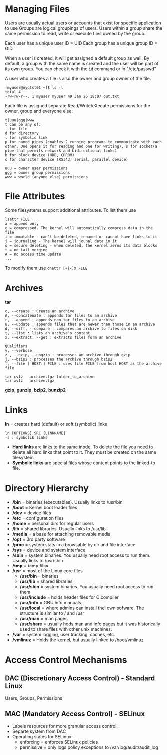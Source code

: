# Managing Files
Users are usually actual users or accounts that exist for specific application to use
Groups are logical groupings of users. 
Users within a group share the same permission to read, write or execute files owned by the group. 
    
Each user has a unique user ID = UID 
Each group has a unique group ID = GID 
    
When a user is created, it will get assigned  a default group as well. By default, a group with the same name is created and the user will be part of its own group. You can check it with the `id` command or in "/etc/passwd" 

A user who creates a file is also the owner and group owner of the file. 

    [myuser@nyqtst01 ~]$ ls -l
    total 4
    -rw-rw-r--. 1 myuser myuser 49 Jan 25 18:07 out.txt

Each file is assigned separate Read/Write/eXecute permissions for the owner, group and everyone else: 
```
t|uuu|ggg|www
t can be any of: 
- for file
d for directory
l for symbolic link
p for named pipes (enables 2 running programs to communicate with each other. One opens it for reading and one for writing), s for socket(a pipe that permits network and bidirectional links)
b for block device (HDD, CDROM)
c for character device (RS343, serial, parallel device)

uuu = owner user permissions
ggg = owner group permissions
www = world (anyone else) permissions
```
# File Attributes
Some filesystems support additional attributes.
To list them use 
```
lsattr FILE
a = append only 
c = compressed. The kernel will automatically compress data in the file 
i = immutable - can't be deleted, renamed or cannot have links to it 
j = journaling - The kernel will jounal data in it 
s = secure deleting - when deleted, the kernel zeros its data blocks 
t = no tail merging 
A = no access time update
...
```
To modify them use `chattr [+|-]X FILE`

# Archives
**tar**
```
c, --create : Create an archive 
A, --concatenate : appends tar files to an archive 
r, --append : appends non-tar files to an archive 
u, --update : appends files that are newer than those in an archive 
d, --diff, --compare : compares an archive to files on disk 
t, --list : lists an archive's content
x, --extract, --get : extracts files form an archive

Qualifiers
v, --verbose
z , --gzip, --ungzip : processes an archive through gzip
j, --bzip2 : processes the archive through bzip2
f, --file [ HOST:] FILE : uses file FILE from host HOST as the archive file

tar cvfz   archive.tgz folder_to_archive
tar xvfz   archive.tgz 
```

**gzip**, **gunzip**, **bzip2**, **bunzip2**

# Links
**ln** = creates hard (default) or soft (symbolic) links
```
ln [OPTIONS] SRC [LINKNAME]
-s : symbolik links
```
- **Hard links** are links to the same inode. To delete the file you need to delete all hard links that point to it. They must be created on the same filesystem
- **Symbolic links** are special files whose content points to the linked-to file.

# Directory Hierarchy
 
 - **/bin** = binaries (executables). Usually links to /usr/bin
 - **/boot** = Kernel boot loader files
 - **/dev** = device files
 - **/etc** = configuration files
 - **/home** = personal dirs for regular users
 - **/lib** = shared libraries. Usually links to /usr/lib
 - **/media** = a base for attaching removable media
 - **/opt** = 3rd party software
 - **/proc** = system stats in a browsable by dir and file interface
 - **/sys** = device and system interface
 - **/sbin** = system binaries. You usually need root access to run them. Usually links to /usr/sbin
 - **/tmp** = temp files
 - **/usr** = most of the Linux core files
	 - **/usr/bin** = binaries
	 - **/usr/lib** = shared libraries
	 - **/usr/sbin** = system binaries. You usually need root access to run them
	 - **/usr/include** = holds header files for C compiler
	 - **/usr/info** = GNU info manuals
	 - **/usr/local** = where admins can install thei own sofware. The structure is similar to / and /usr
	 - **/usr/man** = man pages
	 - **/usr/share** = usually hods man and info pages but it was historically used to share files with other unix machines.
 - **/var** = system logging, user tracking, caches, etc.
 - **/vmlinuz** = Holds the kernel, but usually linked to /boot/vmlinuz


# Access Control Mechanisms
## DAC (Discretionary Access Control) - Standard Linux
Users, Groups, Permissions
## MAC (Mandatory Access Control) - SELinux
- Labels resources for more granular access control.
- Separte system from DAC
- Operating states for SELinux:
  - enforcing = enforces SELinux policies
  - permissive = only logs policy exceptions to /var/log/audit/audit_log

